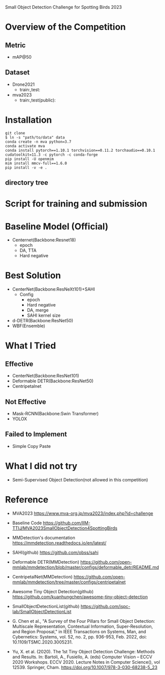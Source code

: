 Small Object Detection Challenge for Spotting Birds 2023
# Overview of the Competition

## Metric
- mAP@50

## Dataset
- Drone2021
    - train:,test:
- mva2023
    - train:,test(public):

# Installation
```
git clone
$ ln -s "path/to/data" data
conda create -n mva python=3.7
conda activate mva
conda install pytorch==1.10.1 torchvision==0.11.2 torchaudio==0.10.1 cudatoolkit=11.3 -c pytorch -c conda-forge
pip install -U openmim
mim install mmcv-full==1.6.0
pip install -v -e .
```
## directory tree


# Script for training and submission


# Baseline Model (Official)
- Centernet(Backbone:Resnet18)
    - epoch
    - DA, TTA
    - Hard negative
    
# Best Solution
- CenterNet(Backbone:ResNeXt101)+SAHI
    - Config
        - epoch
        - Hard negative
        - DA, merge
        - SAHI kernel size
- d-DETR(Backbone:ResNet50) 
- WBF(Ensemble)

# What I Tried
## Effective
- CenterNet(Backbone:ResNet101)
- Deformable DETR(Backbone:ResNet50)
- Centripetalnet

## Not Effective
- Mask-RCNN(Backbone:Swin Transformer)
- YOLOX

## Failed to Implement
- Simple Copy Paste

# What I did not try
- Semi-Supervised Object Detection(not allowed in this competition)

# Reference
- MVA2023 https://www.mva-org.jp/mva2023/index.php?id=challenge
- Baseline Code https://github.com/IIM-TTIJ/MVA2023SmallObjectDetection4SpottingBirds

- MMDetection's documentation https://mmdetection.readthedocs.io/en/latest/
- SAHI(github) https://github.com/obss/sahi
- Deformable DETR(MMDetection) https://github.com/open-mmlab/mmdetection/blob/master/configs/deformable_detr/README.md
- CentripetalNet(MMDetection) https://github.com/open-mmlab/mmdetection/tree/master/configs/centripetalnet

- Awesome Tiny Object Detection(github) https://github.com/kuanhungchen/awesome-tiny-object-detection
- SmallObjectDetectionList(github) https://github.com/ispc-lab/SmallObjectDetectionList

- G. Chen et al., "A Survey of the Four Pillars for Small Object Detection: Multiscale Representation, Contextual Information, Super-Resolution, and Region Proposal," in IEEE Transactions on Systems, Man, and Cybernetics: Systems, vol. 52, no. 2, pp. 936-953, Feb. 2022, doi: 10.1109/TSMC.2020.3005231.
- Yu, X. et al. (2020). The 1st Tiny Object Detection Challenge: Methods and Results. In: Bartoli, A., Fusiello, A. (eds) Computer Vision – ECCV 2020 Workshops. ECCV 2020. Lecture Notes in Computer Science(), vol 12539. Springer, Cham. https://doi.org/10.1007/978-3-030-68238-5_23